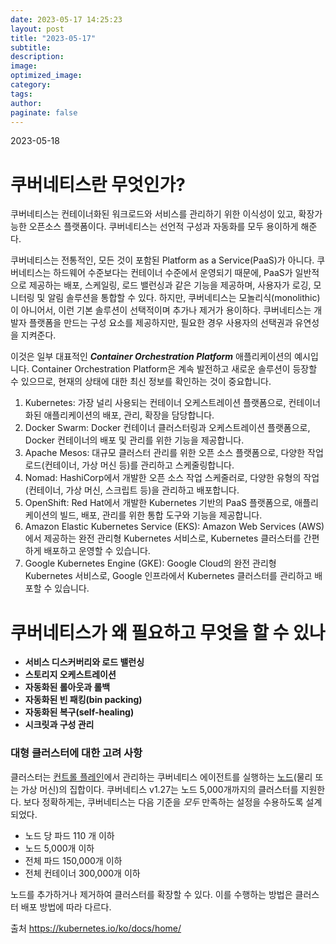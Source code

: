 ```yaml
---
date: 2023-05-17 14:25:23
layout: post
title: "2023-05-17"
subtitle:
description:
image:
optimized_image:
category:
tags:
author:
paginate: false
---
```

2023-05-18

# 쿠버네티스란 무엇인가?
쿠버네티스는 컨테이너화된 워크로드와 서비스를 관리하기 위한 이식성이 있고, 확장가능한 오픈소스 플랫폼이다. 쿠버네티스는 선언적 구성과 자동화를 모두 용이하게 해준다.

쿠버네티스는 전통적인, 모든 것이 포함된 Platform as a Service(PaaS)가 아니다. 쿠버네티스는 하드웨어 수준보다는 컨테이너 수준에서 운영되기 때문에, PaaS가 일반적으로 제공하는 배포, 스케일링, 로드 밸런싱과 같은 기능을 제공하며, 사용자가 로깅, 모니터링 및 알림 솔루션을 통합할 수 있다. 하지만, 쿠버네티스는 모놀리식(monolithic)이 아니어서, 이런 기본 솔루션이 선택적이며 추가나 제거가 용이하다. 쿠버네티스는 개발자 플랫폼을 만드는 구성 요소를 제공하지만, 필요한 경우 사용자의 선택권과 유연성을 지켜준다.

이것은 일부 대표적인 ***Container Orchestration Platform*** 애플리케이션의 예시입니다. Container Orchestration Platform은 계속 발전하고 새로운 솔루션이 등장할 수 있으므로, 현재의 상태에 대한 최신 정보를 확인하는 것이 중요합니다.

1. Kubernetes: 가장 널리 사용되는 컨테이너 오케스트레이션 플랫폼으로, 컨테이너화된 애플리케이션의 배포, 관리, 확장을 담당합니다.
2. Docker Swarm: Docker 컨테이너 클러스터링과 오케스트레이션 플랫폼으로, Docker 컨테이너의 배포 및 관리를 위한 기능을 제공합니다.
3. Apache Mesos: 대규모 클러스터 관리를 위한 오픈 소스 플랫폼으로, 다양한 작업로드(컨테이너, 가상 머신 등)를 관리하고 스케줄링합니다.
4. Nomad: HashiCorp에서 개발한 오픈 소스 작업 스케줄러로, 다양한 유형의 작업(컨테이너, 가상 머신, 스크립트 등)을 관리하고 배포합니다.
5. OpenShift: Red Hat에서 개발한 Kubernetes 기반의 PaaS 플랫폼으로, 애플리케이션의 빌드, 배포, 관리를 위한 통합 도구와 기능을 제공합니다.
6. Amazon Elastic Kubernetes Service (EKS): Amazon Web Services (AWS)에서 제공하는 완전 관리형 Kubernetes 서비스로, Kubernetes 클러스터를 간편하게 배포하고 운영할 수 있습니다.
7. Google Kubernetes Engine (GKE): Google Cloud의 완전 관리형 Kubernetes 서비스로, Google 인프라에서 Kubernetes 클러스터를 관리하고 배포할 수 있습니다.

# 쿠버네티스가 왜 필요하고 무엇을 할 수 있나
- **서비스 디스커버리와 로드 밸런싱**
- **스토리지 오케스트레이션**
- **자동화된 롤아웃과 롤백**
- **자동화된 빈 패킹(bin packing)**
- **자동화된 복구(self-healing)**
- **시크릿과 구성 관리**

 ### 대형 클러스터에 대한 고려 사항
클러스터는 [컨트롤 플레인](https://kubernetes.io/ko/docs/reference/glossary/?all=true#term-control-plane)에서 관리하는 쿠버네티스 에이전트를 실행하는 [노드](https://kubernetes.io/ko/docs/concepts/architecture/nodes/)(물리 또는 가상 머신)의 집합이다. 쿠버네티스 v1.27는 노드 5,000개까지의 클러스터를 지원한다. 보다 정확하게는, 쿠버네티스는 다음 기준을 *모두* 만족하는 설정을 수용하도록 설계되었다.

- 노드 당 파드 110 개 이하
- 노드 5,000개 이하
- 전체 파드 150,000개 이하
- 전체 컨테이너 300,000개 이하

노드를 추가하거나 제거하여 클러스터를 확장할 수 있다. 이를 수행하는 방법은 클러스터 배포 방법에 따라 다르다.

출처
https://kubernetes.io/ko/docs/home/